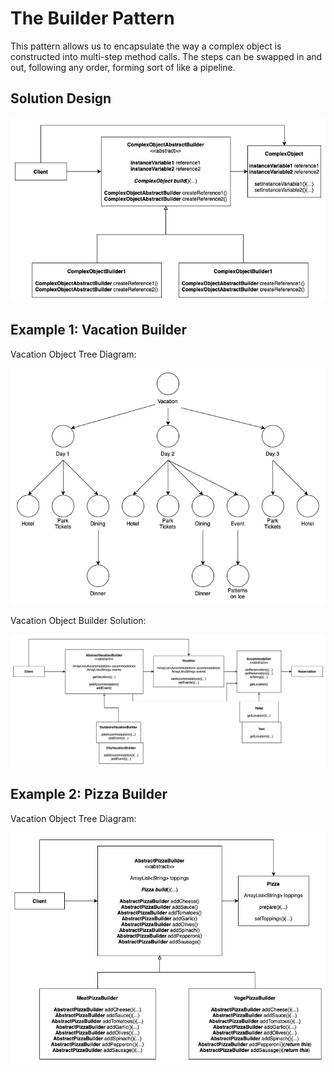 # The Builder Pattern

This pattern allows us to encapsulate the way a complex object is constructed into multi-step method calls. The steps can be swapped in and out, following any order, forming sort of like a pipeline.

## Solution Design

![Builder Solution](images/builder-solution.jpg)

## Example 1: Vacation Builder

Vacation Object Tree Diagram:

![Builder Example 1 Tree](images/builder-tree.jpg)

Vacation Object Builder Solution:

![Builder Example 1](images/builder-example1.jpg)

## Example 2: Pizza Builder

Vacation Object Tree Diagram:

![Builder Example 2](images/builder-example2.jpg)